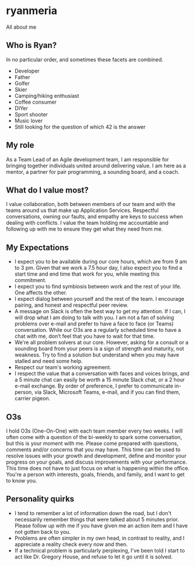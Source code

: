 # ryanmeria
All about me

## Who is Ryan?
In no particular order, and sometimes these facets are combined.
- Developer
- Father
- Golfer
- Skier
- Camping/hiking enthusiast
- Coffee consumer
- DIYer
- Sport shooter
- Music lover
- Still looking for the question of which 42 is the answer

## My role
As a Team Lead of an Agile development team, I am responsible for bringing together individuals united around delivering value. I am here as a mentor, a partner for pair programming, a sounding board, and a coach.

## What do I value most?
I value collaboration, both between members of our team and with the teams around us that make up Application Services. Respectful conversations, owning our faults, and empathy are keys to success when dealing with conflicts. I value the team holding me accountable and following up with me to ensure they get what they need from me.

## My Expectations
- I expect you to be available during our core hours, which are from 9 am to 3 pm. Given that we work a 7.5 hour day, I also expect you to find a start time and end time that work for you, while meeting this commitment.
- I expect you to find symbiosis between work and the rest of your life. One affects the other.
- I expect dialog between yourself and the rest of the team. I encourage pairing, and honest and respectful peer review.
- A message on Slack is often the best way to get my attention. If I can, I will drop what I am doing to talk with you. I am not a fan of solving problems over e-mail and prefer to have a face to face (or Teams) conversation. While our O3s are a regularly scheduled time to have a chat with me, don’t feel that you have to wait for that time.
- We're all problem solvers at our core. However, asking for a consult or a sounding board from your peers is a sign of strength and maturity, not weakness. Try to find a solution but understand when you may have stalled and need some help.
- Respect our team's working agreement.
- I respect the value that a conversation with faces and voices brings, and a 5 minute chat can easily be worth a 15 minute Slack chat, or a 2 hour e-mail exchange. By order of preference, I prefer to communicate in-person, via Slack, Microsoft Teams, e-mail, and if you can find them, carrier pigeon.

## O3s
I hold O3s (One-On-One) with each team member every two weeks. I will often come with a question of the bi-weekly to spark some conversation, but this is your moment with me. Please come prepared with questions, comments and/or concerns that you may have. This time can be used to resolve issues with your growth and development, define and monitor your progress on your goals, and discuss improvements with your performance. This time does not have to just focus on what is happening within the office. You're a person with interests, goals, friends, and family, and I want to get to know you.

## Personality quirks
- I tend to remember a lot of information down the road, but I don't necessarily remember things that were talked about 5 minutes prior. Please follow up with me if you have given me an action item and I have not gotten back to you.
- Problems are often simpler in my own head, in contrast to reality, and I appreciate a reality check every now and then.
- If a technical problem is particularly perplexing, I've been told I start to act like Dr. Gregory House, and refuse to let it go until it is solved.
